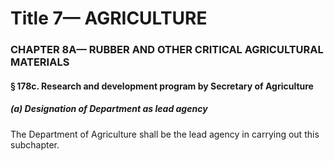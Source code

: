 
# Title 7— AGRICULTURE
### CHAPTER 8A— RUBBER AND OTHER CRITICAL AGRICULTURAL MATERIALS
#### § 178c. Research and development program by Secretary of Agriculture
##### (a) Designation of Department as lead agency

The Department of Agriculture shall be the lead agency in carrying out this subchapter.
